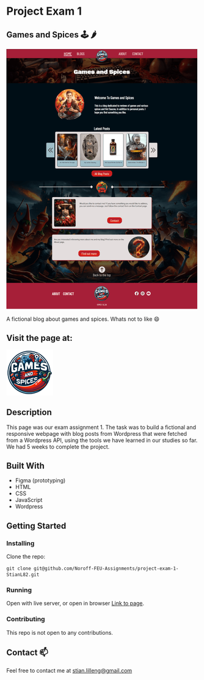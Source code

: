 # Project Exam 1

## Games and Spices 🕹️ 🌶️

![image](/images/readme/screencapture-pe1-stianl-netlify-app-2024-02-19-14_46_59-500-min.png)

A fictional blog about games and spices. Whats not to like 😄

## Visit the page at:

[![Games and Spices](/images/header-logo.png)](https://pe1-stianl.netlify.app/)

## Description

This page was our exam assignment 1. The task was to build a fictional and responsive webpage with blog posts from Wordpress that were fetched from a Wordpress API, using the tools we have learned in our studies so far. We had 5 weeks to complete the project.

## Built With

- Figma (prototyping)
- HTML
- CSS
- JavaScript
- Wordpress

## Getting Started

### Installing

Clone the repo:

```
git clone git@github.com/Noroff-FEU-Assignments/project-exam-1-StianL82.git
```

### Running

Open with live server, or open in browser [Link to page](https://pe1-stianl.netlify.app/).

### Contributing
This repo is not open to any contributions. 

## Contact 📫

Feel free to contact me at stian.lilleng@gmail.com
